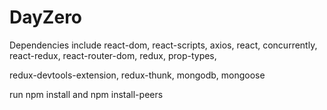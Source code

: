 # DayZero

Dependencies include react-dom, react-scripts, axios, react, concurrently, react-redux, react-router-dom, redux, prop-types,

redux-devtools-extension, redux-thunk, mongodb, mongoose

run npm install and npm install-peers
